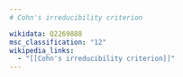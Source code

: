 ```yaml
---
# Cohn's irreducibility criterion

wikidata: Q2269888
msc_classification: "12"
wikipedia_links:
  - "[[Cohn's irreducibility criterion]]"
---
```

